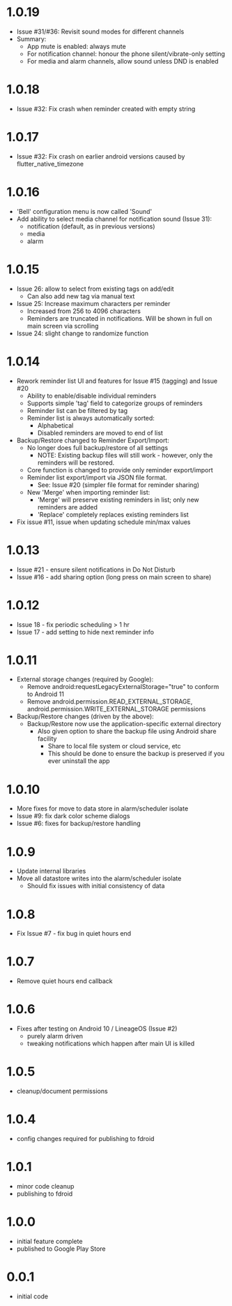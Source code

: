 # 1.0.19
- Issue #31/#36: Revisit sound modes for different channels
- Summary:
    - App mute is enabled: always mute
    - For notification channel: honour the phone silent/vibrate-only setting
    - For media and alarm channels, allow sound unless DND is enabled

# 1.0.18
- Issue #32: Fix crash when reminder created with empty string

# 1.0.17
- Issue #32: Fix crash on earlier android versions caused by flutter_native_timezone

# 1.0.16
- 'Bell' configuration menu is now called 'Sound'
- Add ability to select media channel for notification sound (Issue 31):
    - notification (default, as in previous versions)
    - media
    - alarm

# 1.0.15
- Issue 26: allow to select from existing tags on add/edit
    - Can also add new tag via manual text
- Issue 25: Increase maximum characters per reminder
    - Increased from 256 to 4096 characters
    - Reminders are truncated in notifications. Will be
      shown in full on main screen via scrolling
- Issue 24: slight change to randomize function

# 1.0.14
- Rework reminder list UI and features for Issue #15 (tagging) and Issue #20
    - Ability to enable/disable individual reminders
    - Supports simple 'tag' field to categorize groups of reminders
    - Reminder list can be filtered by tag
    - Reminder list is always automatically sorted:
        - Alphabetical
        - Disabled reminders are moved to end of list
- Backup/Restore changed to Reminder Export/Import:
    - No longer does full backup/restore of all settings
        - NOTE: Existing backup files will still work - however, only the reminders will be restored.
    - Core function is changed to provide only reminder export/import
    - Reminder list export/import via JSON file format.
        - See: Issue #20 (simpler file format for reminder sharing)
    - New 'Merge' when importing reminder list:
        - 'Merge' will preserve existing reminders in list; only new reminders are added
        - 'Replace' completely replaces existing reminders list
- Fix issue #11, issue when updating schedule min/max values

# 1.0.13
- Issue #21 - ensure silent notifications in Do Not Disturb
- Issue #16 - add sharing option (long press on main screen to share)

# 1.0.12
- Issue 18 - fix periodic scheduling > 1 hr
- Issue 17 - add setting to hide next reminder info

# 1.0.11
- External storage changes (required by Google):
  - Remove android:requestLegacyExternalStorage="true" to conform to Android 11
  - Remove android.permission.READ_EXTERNAL_STORAGE, android.permission.WRITE_EXTERNAL_STORAGE permissions
- Backup/Restore changes (driven by the above):
  - Backup/Restore now use the application-specific external directory
    - Also given option to share the backup file using Android share facility
      - Share to local file system or cloud service, etc
      - This should be done to ensure the backup is preserved if you ever uninstall the app

# 1.0.10
- More fixes for move to data store in alarm/scheduler isolate
- Issue #9: fix dark color scheme dialogs
- Issue #6: fixes for backup/restore handling

# 1.0.9
- Update internal libraries
- Move all datastore writes into the alarm/scheduler isolate
  - Should fix issues with initial consistency of data

# 1.0.8
- Fix Issue #7 - fix bug in quiet hours end

# 1.0.7
- Remove quiet hours end callback

# 1.0.6
- Fixes after testing on Android 10 / LineageOS (Issue #2)
  - purely alarm driven
  - tweaking notifications which happen after main UI is killed

# 1.0.5
- cleanup/document permissions

# 1.0.4
- config changes required for publishing to fdroid

# 1.0.1
- minor code cleanup
- publishing to fdroid

# 1.0.0
- initial feature complete
- published to Google Play Store

# 0.0.1
- initial code
